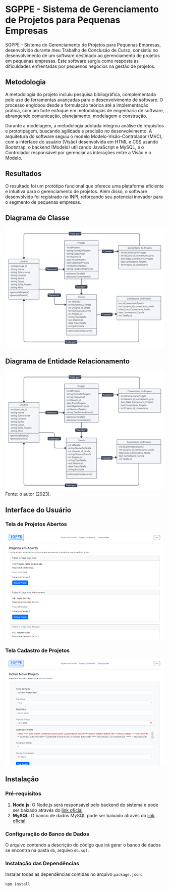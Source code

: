 # SGPPE - Sistema de Gerenciamento de Projetos para Pequenas Empresas

SGPPE - Sistema de Gerenciamento de Projetos para Pequenas Empresas, desenvolvido durante meu Trabalho de Conclusão de Curso, consistiu no desenvolvimento de um software destinado ao gerenciamento de projetos em pequenas empresas. Este software surgiu como resposta às dificuldades enfrentadas por pequenos negócios na gestão de projetos.

## Metodologia

A metodologia do projeto incluiu pesquisa bibliográfica, complementada pelo uso de ferramentas avançadas para o desenvolvimento de software. O processo englobou desde a formulação teórica até a implementação prática, com um forte enfoque em metodologias de engenharia de software, abrangendo comunicação, planejamento, modelagem e construção.

Durante a modelagem, a metodologia adotada integrou análise de requisitos e prototipagem, buscando agilidade e precisão no desenvolvimento. A arquitetura do software seguiu o modelo Modelo-Visão-Controlador (MVC), com a interface do usuário (Visão) desenvolvida em HTML e CSS usando Bootstrap, o backend (Modelo) utilizando JavaScript e MySQL, e o Controlador responsável por gerenciar as interações entre a Visão e o Modelo.

## Resultados

O resultado foi um protótipo funcional que oferece uma plataforma eficiente e intuitiva para o gerenciamento de projetos. Além disso, o software desenvolvido foi registrado no INPI, reforçando seu potencial inovador para o segmento de pequenas empresas.

## Diagrama de Classe

![Diagrama de Classe do Sistema Proposto](https://github.com/noroefe/portfolio/blob/main/sistema_sgppe/diagrama%20de%20classe.png)

## Diagrama de Entidade Relacionamento

![Diagrama de Entidade Relacionamento do Software Proposto](https://github.com/noroefe/portfolio/blob/main/sistema_sgppe/diagrama_er.png)
Fonte: o autor (2023).

## Interface do Usuário

### Tela de Projetos Abertos

![Tela de Projetos Abertos](https://github.com/noroefe/portfolio/blob/main/sistema_sgppe/tela_projetos_aberots.png)

### Tela Cadastro de Projetos

![Tela Cadastro de Projetos](https://github.com/noroefe/portfolio/blob/main/sistema_sgppe/tela_novo_projeto.png)

## Instalação

### Pré-requisitos

1. **Node.js**: O Node.js será responsável pelo backend do sistema e pode ser baixado através do [link oficial](https://nodejs.org/en).
2. **MySQL**: O banco de dados MySQL pode ser baixado através do [link oficial](https://www.mysql.com/).

### Configuração do Banco de Dados

O arquivo contendo a descrição do código que irá gerar o banco de dados se encontra na pasta `db`, arquivo `db.sql`.

### Instalação das Dependências

Instalar todas as dependências contidas no arquivo `package.json`:

```bash
npm install


